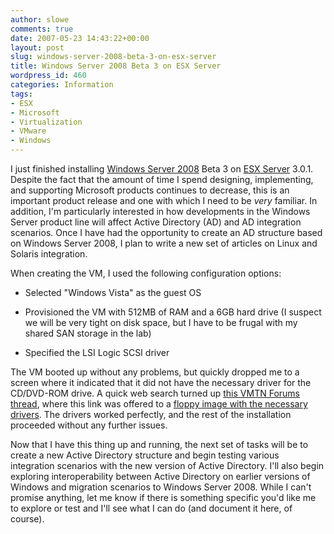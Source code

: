 ```yaml
---
author: slowe
comments: true
date: 2007-05-23 14:43:22+00:00
layout: post
slug: windows-server-2008-beta-3-on-esx-server
title: Windows Server 2008 Beta 3 on ESX Server
wordpress_id: 460
categories: Information
tags:
- ESX
- Microsoft
- Virtualization
- VMware
- Windows
---
```


I just finished installing [Windows Server 2008](http://www.microsoft.com/windowsserver2008/default.mspx) Beta 3 on [ESX Server](http://www.vmware.com/products/vi/esx/) 3.0.1. Despite the fact that the amount of time I spend designing, implementing, and supporting Microsoft products continues to decrease, this is an important product release and one with which I need to be _very_ familiar. In addition, I'm particularly interested in how developments in the Windows Server product line will affect Active Directory (AD) and AD integration scenarios. Once I have had the opportunity to create an AD structure based on Windows Server 2008, I plan to write a new set of articles on Linux and Solaris integration.

When creating the VM, I used the following configuration options:

* Selected "Windows Vista" as the guest OS

* Provisioned the VM with 512MB of RAM and a 6GB hard drive (I suspect we will be very tight on disk space, but I have to be frugal with my shared SAN storage in the lab)

* Specified the LSI Logic SCSI driver

The VM booted up without any problems, but quickly dropped me to a screen where it indicated that it did not have the necessary driver for the CD/DVD-ROM drive. A quick web search turned up [this VMTN Forums thread](http://www.vmware.com/community/thread.jspa?threadID=70651), where this link was offered to a [floppy image with the necessary drivers](http://sti.epfl.ch/intranet/informatique/virtualisation/drivers-vista-rtm-esx.flp.zip). The drivers worked perfectly, and the rest of the installation proceeded without any further issues.

Now that I have this thing up and running, the next set of tasks will be to create a new Active Directory structure and begin testing various integration scenarios with the new version of Active Directory. I'll also begin exploring interoperability between Active Directory on earlier versions of Windows and migration scenarios to Windows Server 2008. While I can't promise anything, let me know if there is something specific you'd like me to explore or test and I'll see what I can do (and document it here, of course).
